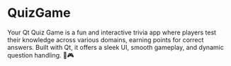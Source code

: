 # QuizGame
Your Qt Quiz Game is a fun and interactive trivia app where players test their knowledge across various domains, earning points for correct answers. Built with Qt, it offers a sleek UI, smooth gameplay, and dynamic question handling. 🚀🎮
